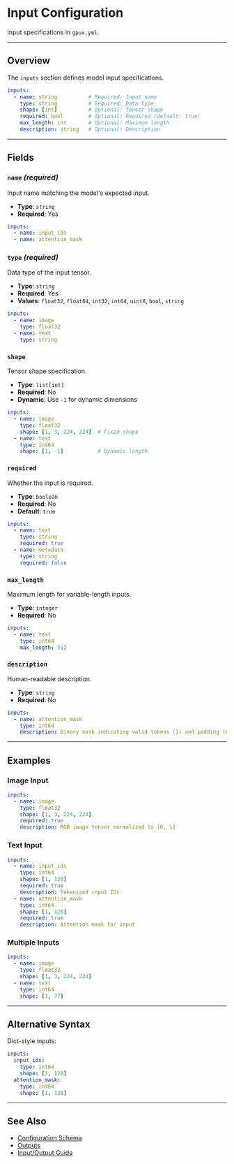 # Input Configuration

Input specifications in `gpux.yml`.

---

## Overview

The `inputs` section defines model input specifications.

```yaml
inputs:
  - name: string          # Required: Input name
    type: string          # Required: Data type
    shape: [int]          # Optional: Tensor shape
    required: bool        # Optional: Required (default: true)
    max_length: int       # Optional: Maximum length
    description: string   # Optional: Description
```

---

## Fields

### `name` *(required)*

Input name matching the model's expected input.

- **Type**: `string`
- **Required**: Yes

```yaml
inputs:
  - name: input_ids
  - name: attention_mask
```

### `type` *(required)*

Data type of the input tensor.

- **Type**: `string`
- **Required**: Yes
- **Values**: `float32`, `float64`, `int32`, `int64`, `uint8`, `bool`, `string`

```yaml
inputs:
  - name: image
    type: float32
  - name: text
    type: string
```

### `shape`

Tensor shape specification.

- **Type**: `list[int]`
- **Required**: No
- **Dynamic**: Use `-1` for dynamic dimensions

```yaml
inputs:
  - name: image
    type: float32
    shape: [1, 3, 224, 224]  # Fixed shape
  - name: text
    type: int64
    shape: [1, -1]           # Dynamic length
```

### `required`

Whether the input is required.

- **Type**: `boolean`
- **Required**: No
- **Default**: `true`

```yaml
inputs:
  - name: text
    type: string
    required: true
  - name: metadata
    type: string
    required: false
```

### `max_length`

Maximum length for variable-length inputs.

- **Type**: `integer`
- **Required**: No

```yaml
inputs:
  - name: text
    type: int64
    max_length: 512
```

### `description`

Human-readable description.

- **Type**: `string`
- **Required**: No

```yaml
inputs:
  - name: attention_mask
    type: int64
    description: Binary mask indicating valid tokens (1) and padding (0)
```

---

## Examples

### Image Input

```yaml
inputs:
  - name: image
    type: float32
    shape: [1, 3, 224, 224]
    required: true
    description: RGB image tensor normalized to [0, 1]
```

### Text Input

```yaml
inputs:
  - name: input_ids
    type: int64
    shape: [1, 128]
    required: true
    description: Tokenized input IDs
  - name: attention_mask
    type: int64
    shape: [1, 128]
    required: true
    description: Attention mask for input
```

### Multiple Inputs

```yaml
inputs:
  - name: image
    type: float32
    shape: [1, 3, 224, 224]
  - name: text
    type: int64
    shape: [1, 77]
```

---

## Alternative Syntax

Dict-style inputs:

```yaml
inputs:
  input_ids:
    type: int64
    shape: [1, 128]
  attention_mask:
    type: int64
    shape: [1, 128]
```

---

## See Also

- [Configuration Schema](schema.md)
- [Outputs](outputs.md)
- [Input/Output Guide](../../guide/inputs-outputs.md)
